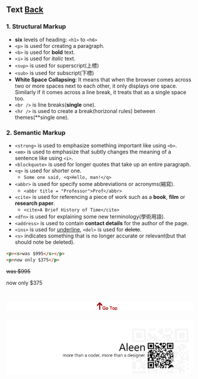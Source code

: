 ## Text [Back](./../HTML.md)

### 1. Structural Markup
- **six** levels of heading:  ```<h1>``` to ```<h6>```
- ```<p>``` is used for creating a paragraph.
- ```<b>``` is used for **bold** text.
- ```<i>``` is used for *italic* text.
- ```<sup>``` is used for superscript(上標)
- ```<sub>``` is used for subscript(下標)
- **White Space Collapsing**: It means that when the browser comes across two or more spaces next to each other, it only displays one space. Similarly if it comes across a line break, it treats that as a single space too.
- ```<br />``` is line breaks(**single** one).
- ```<hr />``` is used to create a break(horizonal rules) between themes(**single one).

### 2. Semantic Markup
- ```<strong>``` is used to emphasize something important like using ```<b>```.
- ```<em>``` is used to emphasize that subtly changes the meaning of a sentence like using ```<i>```.
- ```<blockquote>``` is used for longer quotes that take up an entire paragraph.
- ```<q>``` is used for shorter one.
	- ```Some one said, <q>Hello, man!</q>```
- ```<abbr>``` is used for specify some abbreviations or acronyms(縮寫).
	- ```<abbr title = "Professor">Prof</abbr>```
- ```<cite>``` is used for referencing a piece of work such as a **book**, **film** or **research paper**.
	- ```<cite>A Brief History of Time</cite>```
- ```<dfn>``` is used for explaining some new terminology(學術用語).
- ```<address>``` is used to contain **contact details** for the author of the page.
- ```<ins>``` is used for <ins>underline</ins>, ```<del>``` is used for ~~delete~~.
- ```<s>``` indicates something that is no longer accurate or relevant(but that should note be deleted).

```html
<p><s>was $995</s></p>
<p>now only $375</p>
```

<p><s>was $995</s></p>
<p>now only $375</p>

<a href="#" style="left:200px;"><img src="./../../../pic/gotop.png"></a>
=====
<a href="http://aleen42.github.io/" target="_blank" ><img src="./../../../pic/tail.gif"></a>

